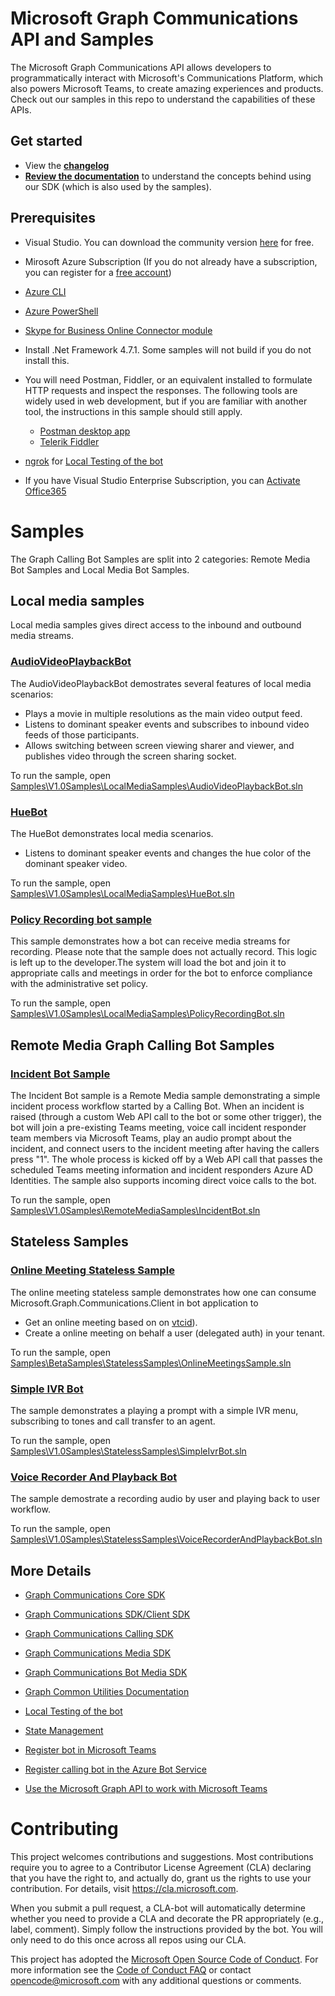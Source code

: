 # Microsoft Graph Communications API and Samples

The Microsoft Graph Communications API allows developers to programmatically interact with Microsoft's Communications Platform, which also powers Microsoft Teams, to create amazing experiences and products. Check out our samples in this repo to understand the capabilities of these APIs.

## Get started

- View the **[changelog](changelog.md)**
- **[Review the documentation](https://microsoftgraph.github.io/microsoft-graph-comms-samples/docs/)** to understand the concepts behind using our SDK (which is also used by the samples).

## Prerequisites

* Visual Studio. You can download the community version [here](http://www.visualstudio.com) for free.
* Mirosoft Azure Subscription (If you do not already have a subscription, you can register for a <a href="https://azure.microsoft.com/en-us/free/" target="_blank">free account</a>)
* [Azure CLI](https://docs.microsoft.com/en-us/cli/azure/install-azure-cli?view=azure-cli-latest)
* [Azure PowerShell](https://docs.microsoft.com/en-us/powershell/azure/install-azurerm-ps?view=azurermps-6.8.1)
* [Skype for Business Online Connector module](https://docs.microsoft.com/en-us/office365/enterprise/powershell/manage-skype-for-business-online-with-office-365-powershell)
* Install .Net Framework 4.7.1. Some samples will not build if you do not install this.
* You will need Postman, Fiddler, or an equivalent installed to formulate HTTP requests and inspect the responses.  The following tools are widely used in web development, but if you are familiar with another tool, the instructions in this sample should still apply.
    + [Postman desktop app](https://www.getpostman.com/)
    + [Telerik Fiddler](http://www.telerik.com/fiddler)

* [ngrok](https://ngrok.com/) for [Local Testing of the bot](https://microsoftgraph.github.io/microsoft-graph-comms-samples/docs/articles/index.html)

* If you have Visual Studio Enterprise Subscription, you can [Activate Office365](https://my.visualstudio.com/)

# Samples

The Graph Calling Bot Samples are split into 2
categories: Remote Media Bot Samples and Local Media Bot Samples.

## Local media samples

Local media samples gives direct access to the inbound and outbound media streams.  

### [AudioVideoPlaybackBot](Samples\V1.0Samples\LocalMediaSamples\AudioVideoPlaybackBot\README.md)

The AudioVideoPlaybackBot demostrates several features of local media scenarios:
- Plays a movie in multiple resolutions as the main video output feed.
- Listens to dominant speaker events and subscribes to inbound video feeds of those participants.
- Allows switching between screen viewing sharer and viewer, and publishes video through the screen sharing socket.

To run the sample, open [Samples\V1.0Samples\LocalMediaSamples\AudioVideoPlaybackBot.sln](Samples\V1.0Samples\LocalMediaSamples\AudioVideoPlaybackBot.sln)

### [HueBot](Samples\V1.0Samples\LocalMediaSamples\HueBot\README.md)

The HueBot demonstrates local media scenarios.
- Listens to dominant speaker events and changes the hue color of the dominant speaker video.

To run the sample, open [Samples\V1.0Samples\LocalMediaSamples\HueBot.sln](Samples\V1.0Samples\LocalMediaSamples\HueBot.sln)

### [Policy Recording bot sample](Samples\V1.0Samples\LocalMediaSamples\PolicyRecordingBot\README.md)
This sample demonstrates how a bot can receive media streams for recording. Please note that the sample does not actually record. This logic is left up to the developer.The system will load the bot and join it to appropriate calls and meetings in order for the bot to enforce compliance with the administrative set policy.

To run the sample, open [Samples\V1.0Samples\LocalMediaSamples\PolicyRecordingBot.sln](Samples\V1.0Samples\LocalMediaSamples\PolicyRecordingBot.sln)

## Remote Media Graph Calling Bot Samples

### [Incident Bot Sample](Samples\V1.0Samples\RemoteMediaSamples\README.md)

The Incident Bot sample is a Remote Media sample demonstrating a simple incident process workflow started by a Calling Bot.  When an incident is raised (through a custom Web API call to the bot or some other trigger), the bot will join a pre-existing Teams meeting, voice call incident responder team members via Microsoft Teams, play an audio prompt about the incident, and connect users to the incident meeting after having the callers press "1". The whole process is kicked off by a Web API call that passes the scheduled Teams meeting information and incident responders Azure AD Identities. The sample also supports incoming direct voice calls to the bot.

To run the sample, open [Samples\V1.0Samples\RemoteMediaSamples\IncidentBot.sln](Samples\V1.0Samples\RemoteMediaSamples\IncidentBot.sln)

## Stateless Samples

### [Online Meeting Stateless Sample](Samples\BetaSamples\StatelessSamples\OnlineMeetingSamples\README.md)

The online meeting stateless sample demonstrates how one can consume Microsoft.Graph.Communications.Client in bot application to
- Get an online meeting based on on [vtcid](https://docs.microsoft.com/en-us/microsoftteams/cloud-video-interop)).
- Create a online meeting on behalf a user (delegated auth) in your tenant.

To run the sample, open [Samples\BetaSamples\StatelessSamples\OnlineMeetingsSample.sln](Samples\BetaSamples\StatelessSamples\OnlineMeetingsSample.sln)

### [Simple IVR Bot](Samples\V1.0Samples\StatelessSamples\SimpleIvrBot\README.md)
The sample demonstrates a playing a prompt with a simple IVR menu, subscribing to tones and call transfer to an agent.

To run the sample, open [Samples\V1.0Samples\StatelessSamples\SimpleIvrBot.sln](Samples\V1.0Samples\StatelessSamples\SimpleIvrBot.sln)

### [Voice Recorder And Playback Bot](Samples\V1.0Samples\StatelessSamples\VoiceRecorderAndPlaybackBot\README.md)

The sample demostrate a recording audio by user and playing back to user workflow.

To run the sample, open [Samples\V1.0Samples\StatelessSamples\VoiceRecorderAndPlaybackBot.sln](Samples\V1.0Samples\StatelessSamples\VoiceRecorderAndPlaybackBot.sln)

## More Details

- [Graph Communications Core SDK](https://microsoftgraph.github.io/microsoft-graph-comms-samples/docs/core/index.htm)

- [Graph Communications SDK/Client SDK](https://microsoftgraph.github.io/microsoft-graph-comms-samples/docs/client/index.html)

- [Graph Communications Calling SDK](https://microsoftgraph.github.io/microsoft-graph-comms-samples/docs/calls/index.html)

- [Graph Communications Media SDK](https://microsoftgraph.github.io/microsoft-graph-comms-samples/docs/calls_media/index.html)

- [Graph Communications Bot Media SDK](https://microsoftgraph.github.io/microsoft-graph-comms-samples/docs/bot_media/index.html)

- [Graph Common Utilities Documentation](https://microsoftgraph.github.io/microsoft-graph-comms-samples/docs/common/index.html)

- [Local Testing of the bot](https://microsoftgraph.github.io/microsoft-graph-comms-samples/docs/articles/index.html)

- [State Management](https://microsoftgraph.github.io/microsoft-graph-comms-samples/docs/articles/calls/StateManagement.html)

- [Register bot in Microsoft Teams](https://microsoftgraph.github.io/microsoft-graph-comms-samples/docs/articles/calls/register-calling-bot.html#register-bot-in-microsoft-teams)

- [Register calling bot in the Azure Bot Service](https://microsoftgraph.github.io/microsoft-graph-comms-samples/docs/articles/calls/register-calling-bot.html)

- [Use the Microsoft Graph API to work with Microsoft Teams](https://docs.microsoft.com/en-us/graph/api/resources/teams-api-overview?view=graph-rest-1.0)


# Contributing

This project welcomes contributions and suggestions.  Most contributions require you to agree to a
Contributor License Agreement (CLA) declaring that you have the right to, and actually do, grant us
the rights to use your contribution. For details, visit https://cla.microsoft.com.

When you submit a pull request, a CLA-bot will automatically determine whether you need to provide
a CLA and decorate the PR appropriately (e.g., label, comment). Simply follow the instructions
provided by the bot. You will only need to do this once across all repos using our CLA.

This project has adopted the [Microsoft Open Source Code of Conduct](https://opensource.microsoft.com/codeofconduct/).
For more information see the [Code of Conduct FAQ](https://opensource.microsoft.com/codeofconduct/faq/) or
contact [opencode@microsoft.com](mailto:opencode@microsoft.com) with any additional questions or comments.
